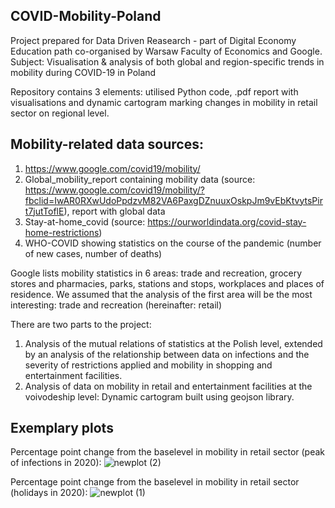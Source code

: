 ## COVID-Mobility-Poland

Project prepared for Data Driven Reasearch - part of Digital Economy Education path co-organised by Warsaw Faculty of Economics and Google.
Subject: Visualisation &amp; analysis of both global and region-specific trends in mobility during COVID-19 in Poland

Repository contains 3 elements: utilised Python code, .pdf report with visualisations and dynamic cartogram marking changes in mobility in retail sector on regional level.

## Mobility-related data sources:
1) https://www.google.com/covid19/mobility/
2) Global_mobility_report containing mobility data (source: https://www.google.com/covid19/mobility/?fbclid=IwAR0RXwUdoPpdzvM82VA6PaxgDZnuuxOskpJm9vEbKtvytsPirt7jutToflE), report with global data
4) Stay-at-home_covid (source: https://ourworldindata.org/covid-stay-home-restrictions)
5) WHO-COVID showing statistics on the course of the pandemic (number of new cases, number of deaths)

Google lists mobility statistics in 6 areas: trade and recreation, grocery stores and pharmacies, parks, stations and stops, workplaces and places of residence. We assumed that the analysis of the first area will be the most interesting: trade and recreation (hereinafter: retail)

There are two parts to the project:
1) Analysis of the mutual relations of statistics at the Polish level, extended by an analysis of the relationship between data on infections and the severity of restrictions applied and mobility in shopping and entertainment facilities.
2) Analysis of data on mobility in retail and entertainment facilities at the voivodeship level: Dynamic cartogram built using geojson library.

## Exemplary plots 

Percentage point change from the baselevel in mobility in retail sector (peak of infections in 2020):
![newplot (2)](https://github.com/jjfrackowiak/COVID-Mobility-Poland/assets/84077365/af240380-9974-448d-b899-b77035731ade)

Percentage point change from the baselevel in mobility in retail sector (holidays in 2020):
![newplot (1)](https://github.com/jjfrackowiak/COVID-Mobility-Poland/assets/84077365/3e7bebf3-1131-4a7d-8bb6-54eb3077fcf7)
